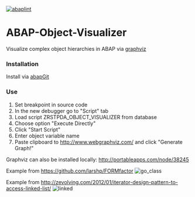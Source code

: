 [![abaplint](https://abaplint.org/badges/larshp/ABAP-Object-Visualizer)](https://abaplint.org/project/larshp/ABAP-Object-Visualizer)

# ABAP-Object-Visualizer

Visualize complex object hierarchies in ABAP via [graphviz](http://www.graphviz.org/)

### Installation
Install via [abapGit](https://github.com/larshp/abapGit)

### Use
1. Set breakpoint in source code
2. In the new debugger go to "Script" tab
3. Load script ZRSTPDA_OBJECT_VISUALIZER from database
4. Choose option "Execute Directly"
5. Click "Start Script"
6. Enter object variable name
7. Paste clipboard to http://www.webgraphviz.com/ and click "Generate Graph!"

Graphviz can also be installed locally: http://portableapps.com/node/38245

Example from https://github.com/larshp/FORMfactor
![go_class](https://cloud.githubusercontent.com/assets/5888506/9976449/051927b2-5ee5-11e5-945d-4665ba704895.png)

Example from http://zevolving.com/2012/01/iterator-design-pattern-to-access-linked-list/
![linked](https://cloud.githubusercontent.com/assets/5888506/9976450/051bf514-5ee5-11e5-9b20-51b6a9d472b6.png)
